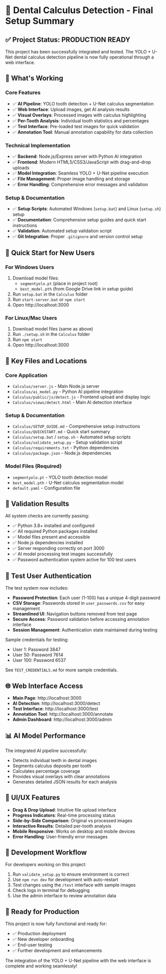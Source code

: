# 🦷 Dental Calculus Detection - Final Setup Summary

## ✅ Project Status: **PRODUCTION READY**

This project has been successfully integrated and tested. The YOLO + U-Net dental calculus detection pipeline is now fully operational through a web interface.

## 🎯 What's Working

### Core Features
- ✅ **AI Pipeline**: YOLO tooth detection + U-Net calculus segmentation
- ✅ **Web Interface**: Upload images, get AI analysis results
- ✅ **Visual Overlays**: Processed images with calculus highlighting
- ✅ **Per-Tooth Analysis**: Individual tooth statistics and percentages
- ✅ **Test Interface**: Pre-loaded test images for quick validation
- ✅ **Annotation Tool**: Manual annotation capability for data collection

### Technical Implementation
- ✅ **Backend**: Node.js/Express server with Python AI integration
- ✅ **Frontend**: Modern HTML5/CSS3/JavaScript with drag-and-drop uploads
- ✅ **Model Integration**: Seamless YOLO + U-Net pipeline execution
- ✅ **File Management**: Proper image handling and storage
- ✅ **Error Handling**: Comprehensive error messages and validation

### Setup & Documentation
- ✅ **Setup Scripts**: Automated Windows (`setup.bat`) and Linux (`setup.sh`) setup
- ✅ **Documentation**: Comprehensive setup guides and quick start instructions
- ✅ **Validation**: Automated setup validation script
- ✅ **Git Integration**: Proper `.gitignore` and version control setup

## 🚀 Quick Start for New Users

### For Windows Users
1. Download model files:
   - `segmentyolo.pt` (place in project root)
   - `best_model.pth` (from Google Drive link in setup guide)
2. Run `setup.bat` in the `Calculus` folder
3. Run `start-server.bat` or `npm start`
4. Open http://localhost:3000

### For Linux/Mac Users
1. Download model files (same as above)
2. Run `./setup.sh` in the `Calculus` folder
3. Run `npm start`
4. Open http://localhost:3000

## 📁 Key Files and Locations

### Core Application
- `Calculus/server.js` - Main Node.js server
- `Calculus/ai_model.py` - Python AI pipeline integration
- `Calculus/public/js/detect.js` - Frontend upload and display logic
- `Calculus/views/detect.html` - Main AI detection interface

### Setup & Documentation
- `Calculus/SETUP_GUIDE.md` - Comprehensive setup instructions
- `Calculus/QUICKSTART.md` - Quick start summary
- `Calculus/setup.bat` / `setup.sh` - Automated setup scripts
- `Calculus/validate_setup.py` - Setup validation script
- `Calculus/requirements.txt` - Python dependencies
- `Calculus/package.json` - Node.js dependencies

### Model Files (Required)
- `segmentyolo.pt` - YOLO tooth detection model
- `best_model.pth` - U-Net calculus segmentation model
- `default.yaml` - Configuration file

## 🔧 Validation Results

All system checks are currently passing:
- ✅ Python 3.8+ installed and configured
- ✅ All required Python packages installed
- ✅ Model files present and accessible
- ✅ Node.js dependencies installed
- ✅ Server responding correctly on port 3000
- ✅ AI model processing test images successfully
- ✅ Password authentication system active for 100 test users

## 🔐 Test User Authentication

The test system now includes:
- **Password Protection**: Each user (1-100) has a unique 4-digit password
- **CSV Storage**: Passwords stored in `user_passwords.csv` for easy management
- **Streamlined UI**: Navigation buttons removed from test page
- **Secure Access**: Password validation before accessing annotation interface
- **Session Management**: Authentication state maintained during testing

Sample credentials for testing:
- User 1: Password 3847
- User 50: Password 7614
- User 100: Password 6537

See `TEST_CREDENTIALS.md` for more sample credentials.

## 🌐 Web Interface Access

- **Main Page**: http://localhost:3000
- **AI Detection**: http://localhost:3000/detect
- **Test Interface**: http://localhost:3000/test
- **Annotation Tool**: http://localhost:3000/annotate
- **Admin Dashboard**: http://localhost:3000/admin

## 📊 AI Model Performance

The integrated AI pipeline successfully:
- Detects individual teeth in dental images
- Segments calculus deposits per tooth
- Calculates percentage coverage
- Provides visual overlays with clear annotations
- Generates detailed JSON results for each analysis

## 🎨 UI/UX Features

- **Drag & Drop Upload**: Intuitive file upload interface
- **Progress Indicators**: Real-time processing status
- **Side-by-Side Comparison**: Original vs processed images
- **Interactive Results**: Detailed per-tooth analysis
- **Mobile Responsive**: Works on desktop and mobile devices
- **Error Handling**: User-friendly error messages

## 🔄 Development Workflow

For developers working on this project:
1. Run `validate_setup.py` to ensure environment is correct
2. Use `npm run dev` for development with auto-restart
3. Test changes using the `/test` interface with sample images
4. Check logs in terminal for debugging
5. Use the admin interface to review annotation data

## 🎉 Ready for Production

This project is now fully functional and ready for:
- ✅ Production deployment
- ✅ New developer onboarding
- ✅ End-user testing
- ✅ Further development and enhancements

The integration of the YOLO + U-Net pipeline with the web interface is complete and working seamlessly!
